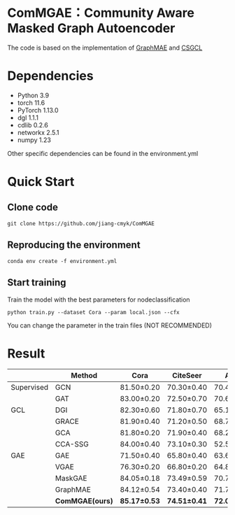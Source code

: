 # ComMGAE：Community Aware Masked Graph Autoencoder

The code is based on the implementation of [GraphMAE](https://github.com/THUDM/GraphMAE) and [CSGCL](https://github.com/HanChen-HUST/CSGCL)

# Dependencies
* Python 3.9
* torch 11.6
* PyTorch 1.13.0
* dgl 1.1.1
* cdlib 0.2.6
* networkx 2.5.1
* numpy 1.23

Other specific dependencies can be found in the environment.yml

# Quick Start
## Clone code 
~~~shell
git clone https://github.com/jiang-cmyk/ComMGAE
~~~

## Reproducing the environment
~~~conda
conda env create -f environment.yml
~~~

## Start training
Train the model with the best parameters for nodeclassification
~~~shell
python train.py --dataset Cora --param local.json --cfx
~~~
You can change the parameter in the train files (NOT RECOMMENDED)

# Result
|| Method | Cora  | CiteSeer | Arxiv | Computers | Photo |
|----|---|:---:|:---:|:---:|:---:|---:|
|Supervised | GCN   | 81.50±0.20 | 70.30±0.40 | 70.40±0.30 | 86.51±0.54 | 92.42±0.22 |
|| GAT   | 83.00±0.20 | 72.50±0.70 | 70.60±0.30 | 86.93±0.29 | 92.56±0.35 |
| GCL| DGI   | 82.30±0.60 | 71.80±0.70 | 65.10±0.40 | 83.95±0.47 | 91.61±0.22 |
|| GRACE | 81.90±0.40 | 71.20±0.50 | 68.70±0.40 | 86.25±0.25 | 92.15±0.24 |
|| GCA   | 81.80±0.20 | 71.90±0.40 | 68.20±0.20 | 87.85±0.31 | 92.53±0.16|
|| CCA-SSG | 84.00±0.40 | 73.10±0.30 | 52.55±0.10 | 88.74±0.28 | 93.14±0.14|
| GAE | GAE | 71.50±0.40 | 65.80±0.40 | 63.60±0.50 | 85.10±0.40 | 91.00±0.10 |
|| VGAE  | 76.30±0.20 | 66.80±0.20 | 64.80±0.20 | 85.80±0.30 | 91.50±0.20 |
|| MaskGAE | 84.05±0.18 | 73.49±0.59 | 70.73±0.30 | 89.01±0.34 | 92.89±0.18 |
|| GraphMAE | 84.12±0.54 | 73.40±0.40 | 71.75±0.17 | 88.04±0.54 | 92.43±0.16 |
|| **ComMGAE(ours)** | **85.17±0.53** | __74.51±0.41__ | __72.03±0.11__ | __89.80±0.14__ | __93.22±0.26__|
